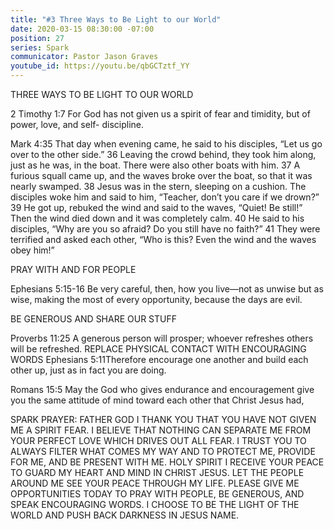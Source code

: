 ```yaml
---
title: "#3 Three Ways to Be Light to our World"
date: 2020-03-15 08:30:00 -07:00
position: 27
series: Spark
communicator: Pastor Jason Graves
youtube_id: https://youtu.be/qbGCTztf_YY
---
```


THREE WAYS TO BE LIGHT TO OUR WORLD

2 Timothy 1:7 For God has not given us a spirit of fear and timidity, but of power, love, and self- discipline.

Mark 4:35 That day when evening came, he said to his disciples, “Let us go over to the other side.” 36 Leaving the crowd behind, they took him along, just as he was, in the boat. There were also other boats with him. 37 A furious squall came up, and the waves broke over the boat, so that it was nearly swamped. 38 Jesus was in the stern, sleeping on a cushion. The disciples woke him and said to him, “Teacher, don’t you care if we drown?” 39 He got up, rebuked the wind and said to the waves, “Quiet! Be still!” Then the wind died down and it was completely calm. 40 He said to his disciples, “Why are you so afraid? Do you still have no faith?” 41 They were terrified and asked each other, “Who is this? Even the wind and the waves obey him!”

PRAY WITH AND FOR PEOPLE

Ephesians 5:15-16 Be very careful, then, how you live—not as unwise but as wise, making the most of every opportunity, because the days are evil.

BE GENEROUS AND SHARE OUR STUFF

Proverbs 11:25 A generous person will prosper; whoever refreshes others will be refreshed.
REPLACE PHYSICAL CONTACT WITH ENCOURAGING WORDS
Ephesians 5:11Therefore encourage one another and build each other up, just as in fact you are doing.

Romans 15:5 May the God who gives endurance and encouragement give you the same attitude of mind toward each other that Christ Jesus had,

SPARK PRAYER:
FATHER GOD I THANK YOU THAT YOU HAVE NOT GIVEN ME A SPIRIT FEAR. I BELIEVE THAT NOTHING CAN SEPARATE ME FROM YOUR PERFECT LOVE WHICH DRIVES OUT ALL FEAR. I TRUST YOU TO ALWAYS FILTER WHAT COMES MY WAY AND TO PROTECT ME, PROVIDE FOR
ME, AND BE PRESENT WITH ME. HOLY SPIRIT I RECEIVE YOUR PEACE TO GUARD MY HEART AND MIND IN CHRIST JESUS. LET THE PEOPLE AROUND ME SEE YOUR PEACE THROUGH MY LIFE. PLEASE GIVE ME OPPORTUNITIES TODAY TO PRAY WITH PEOPLE, BE GENEROUS, AND SPEAK ENCOURAGING WORDS. I CHOOSE TO BE THE LIGHT OF THE WORLD AND PUSH BACK DARKNESS IN JESUS NAME.
